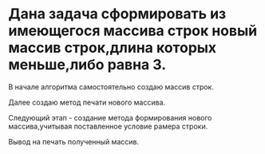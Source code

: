 # Дана задача сформировать из имеющегося массива строк новый массив строк,длина которых меньше,либо равна 3.

В начале алгоритма самостоятельно создаю массив строк.

Далее создаю метод печати нового массива.

Следующий этап - создание метода формирования нового массива,учитывая поставленное условие рамера строки.

Вывод на печать полученный массив. 